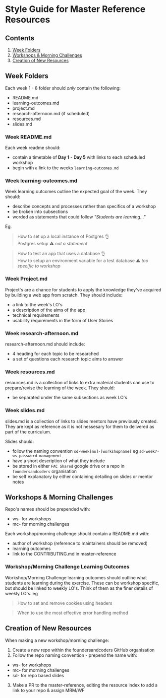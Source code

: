 # Style Guide for Master Reference Resources

## Contents
1. [Week Folders](#week-folders)
2. [Workshops & Morning Challenges](#workshops-amp-morning-challenges)
3. [Creation of New Resources](#creation-of-new-resources)

## Week Folders
Each week 1 - 8 folder should _only_ contain the following:
- README.md
- learning-outcomes.md
- project.md
- research-afternoon.md (if scheduled)
- resources.md
- slides.md

### Week README.md
Each week readme should:
- contain a timetable of **Day 1** - **Day 5** with links to each scheduled workshop
- begin with a link to the weeks `learning-outcomes.md`

### Week learning-outcomes.md
Week learning outcomes outline the expected goal of the week. They should:
- describe concepts and processes rather than specifics of a workshop
- be broken into subsections
- worded as statements that could follow _"Students are learning..."_

Eg.
> How to set up a local instance of Postgres :ok_hand:  
> Postgres setup :warning: _not a statement_

> How to test an app that uses a database :ok_hand:  
> How to setup an environment variable for a test database :warning: _too specific to workshop_
>

### Week Project.md
Project's are a chance for students to apply the knowledge they've acquired by building a web app from scratch. They should include:
- a link to the week's LO's
- a description of the aims of the app
- technical requirements
- usability requirements in the form of User Stories

### Week research-afternoon.md
research-afternoon.md should include:
- 4 heading for each topic to be researched
- a set of questions each research topic aims to answer

### Week resources.md
resources.md is a collection of links to extra material students can use to prepare/revise the learning of the week. They should:
- be separated under the same subsections as week LO's

### Week slides.md
slides.md is a collection of links to slides mentors have previously created. They are kept as reference as it is not nessesary for them to delivered as part of the curriculum.

Slides should:
- follow the naming convention `sd-week[no]-[workshopname]` eg `sd-week7-ws-password-management`
- have a short description of what they include
- be stored in either `FAC Shared` google drive or a repo in `foundersandcoders` organisation 
- be self explanatory by either containing detailing on slides or mentor notes

## Workshops & Morning Challenges
Repo's names should be prepended with:
- ws- for workshops
- mc- for morning challenges

Each workshop/morning challenge should contain a README.md with:
- author of workshop (reference to maintainers should be removed)
- learning outcomes
- link to the CONTRIBUTING.md in master-reference

### Workshop/Morning Challenge Learning Outcomes
Workshop/Morning Challenge learning outcomes should outline what students are learning during the exercise. These can be workshop specific, but should be linked to weekly LO's. Think of them as the finer details of weekly LO's.
eg
> How to set and remove cookies using headers

> When to use the most effective error handling method


## Creation of New Resources
When making a new workshop/morning challenge:
1. Create a new repo within the foundersandcoders GitHub organisation
2. Follow the repo naming convention - prepend the name with:
- ws- for workshops
- mc- for morning challenges
- sd- for repo based slides

3. Make a PR to the master-reference, editing the resource index to add a link to your repo & assign MRM/WF
